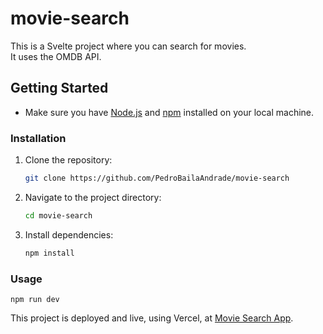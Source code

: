 # movie-search

This is a Svelte project where you can search for movies.<br>
It uses the OMDB API.

## Getting Started

- Make sure you have [Node.js](https://nodejs.org/) and [npm](https://www.npmjs.com/) installed on your local machine.

### Installation

1. Clone the repository:

   ```bash
   git clone https://github.com/PedroBailaAndrade/movie-search
   ```

2. Navigate to the project directory:

   ```bash
   cd movie-search
   ```

3. Install dependencies:

   ```bash
   npm install
   ```

### Usage

    npm run dev

This project is deployed and live, using Vercel, at [Movie Search App](https://movie-search-theta-black.vercel.app/).
